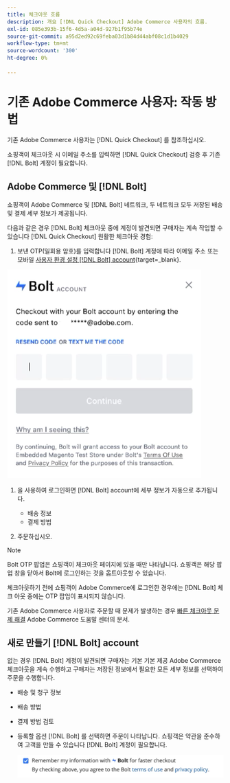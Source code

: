 ```yaml
---
title: 체크아웃 흐름
description: 개요 [!DNL Quick Checkout] Adobe Commerce 사용자의 흐름.
exl-id: 085e393b-15f6-4d5a-a04d-927b1f95b74e
source-git-commit: a95d2ed92c69feba03d1b84d44abf08c1d1b4029
workflow-type: tm+mt
source-wordcount: '300'
ht-degree: 0%

---
```


# 기존 Adobe Commerce 사용자: 작동 방법

기존 Adobe Commerce 사용자는 [!DNL Quick Checkout] 를 참조하십시오.

쇼핑객이 체크아웃 시 이메일 주소를 입력하면 [!DNL Quick Checkout] 검증 후 기존 [!DNL Bolt] 계정이 필요합니다.

## Adobe Commerce 및 [!DNL Bolt]

쇼핑객이 Adobe Commerce 및 [!DNL Bolt] 네트워크, 두 네트워크 모두 저장된 배송 및 결제 세부 정보가 제공됩니다.

다음과 같은 경우 [!DNL Bolt] 체크아웃 중에 계정이 발견되면 구매자는 계속 작업할 수 있습니다 [!DNL Quick Checkout] 원활한 체크아웃 경험:

1. 보낸 OTP(일회용 암호)를 입력합니다 [!DNL Bolt] 계정에 따라 이메일 주소 또는 모바일 [사용자 환경 설정 [!DNL Bolt] account](https://help.bolt.com/shoppers/account/account-settings/#how-to-set-preferred-login-method){target=_blank}.

![OTP 팝업](assets/pop-up.png)

1. 을 사용하여 로그인하면 [!DNL Bolt] account에 세부 정보가 자동으로 추가됩니다.

   - 배송 정보
   - 결제 방법

1. 주문하십시오.

>[!NOTE]
>
> Bolt OTP 팝업은 쇼핑객이 체크아웃 페이지에 있을 때만 나타납니다. 쇼핑객은 해당 팝업 창을 닫아서 Bolt에 로그인하는 것을 옵트아웃할 수 있습니다.

체크아웃하기 전에 쇼핑객이 Adobe Commerce에 로그인한 경우에는 [!DNL Bolt] 체크 아웃 중에는 OTP 팝업이 표시되지 않습니다.

기존 Adobe Commerce 사용자로 주문할 때 문제가 발생하는 경우 [빠른 체크아웃 문제 해결](https://support.magento.com/hc/en-us/articles/6909450342541) Adobe Commerce 도움말 센터의 문서.

## 새로 만들기 [!DNL Bolt] account

없는 경우 [!DNL Bolt] 계정이 발견되면 구매자는 기본 기본 제공 Adobe Commerce 체크아웃을 계속 수행하고 구매자는 저장된 정보에서 필요한 모든 세부 정보를 선택하여 주문을 수행합니다.

- 배송 및 청구 정보
- 배송 방법
- 결제 방법 검토
- 등록할 옵션 [!DNL Bolt] 를 선택하면 주문이 나타납니다. 쇼핑객은 약관을 준수하여 고객을 만들 수 있습니다 [!DNL Bolt] 계정이 필요합니다.

   ![기억 [!DNL Bolt]](assets/checkbox-remember-bolt.png)
